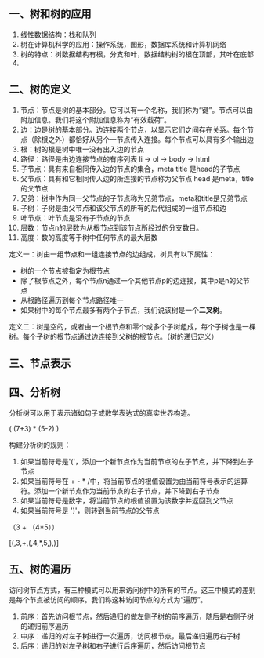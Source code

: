 ## 一、树和树的应用

1. 线性数据结构：栈和队列
2. 树在计算机科学的应用：操作系统，图形，数据库系统和计算机网络
3. 树的特点：树数据结构有根，分支和叶，数据结构树的根在顶部，其叶在底部
4. 

## 二、树的定义

1. 节点：节点是树的基本部分。它可以有一个名称，我们称为“键”。节点可以由附加信息。我们将这个附加信息称为“有效载荷”。
2. 边：边是树的基本部分。边连接两个节点，以显示它们之间存在关系。每个节点（除根之外）都恰好从另个一节点传入连接。每个节点可以具有多个输出边
3. 根：树的根是树中唯一没有出入边的节点
4. 路径：路径是由边连接节点的有序列表 li -> ol -> body -> html
5. 子节点：具有来自相同传入边的节点的集合，meta title 是head的子节点
6. 父节点：具有和它相同传入边的所连接的节点称为父节点 head 是meta，title的父节点
7. 兄弟：树中作为同一父节点的子节点称为兄弟节点，meta和title是兄弟节点
8. 子树：子树是由父节点和该父节点的所有的后代组成的一组节点和边
9. 叶节点：叶节点是没有子节点的节点
10. 层数：节点n的层数为从根节点到该节点所经过的分支数目。
11. 高度：数的高度等于树中任何节点的最大层数

定义一：树由一组节点和一组连接节点的边组成，树具有以下属性：

- 树的一个节点被指定为根节点
- 除了根节点之外，每个节点n通过一个其他节点p的边连接，其中p是n的父节点
- 从根路径遍历到每个节点路径唯一
- 如果树中的每个节点最多有两个子节点，我们说该树是一个**二叉树**。

定义二：树是空的，或者由一个根节点和零个或多个子树组成，每个子树也是一棵树。每个子树的根节点通过边连接到父树的根节点。（树的递归定义）

## 三、节点表示

## 四、分析树

分析树可以用于表示诸如句子或数学表达式的真实世界构造。

( (7+3) * (5-2) )

构建分析树的规则：

1. 如果当前符号是'('，添加一个新节点作为当前节点的左子节点，并下降到左子节点
2. 如果当前符号在 + - * /中，将当前节点的根值设置为由当前符号表示的运算符。添加一个新节点作为当前节点的右子节点，并下降到右子节点
3. 如果当前符号是数字，将当前节点的根值设置为该数字并返回到父节点
4. 如果当前符号是 ')'，则转到当前节点的父节点

（3 + （4*5））

[(,3,+,(,4,*,5,),)]

## 五、树的遍历

访问树节点方式，有三种模式可以用来访问树中的所有的节点。这三中模式的差别是每个节点被访问的顺序。我们称这种访问节点的方式为“遍历”。

1. 前序：首先访问根节点，然后递归的做左侧子树的前序遍历，随后是右侧子树的递归前序遍历
2. 中序：递归的对左子树进行一次遍历，访问根节点，最后递归遍历右子树
3. 后序：递归的对左子树和右子进行后序遍历，然后访问根节点